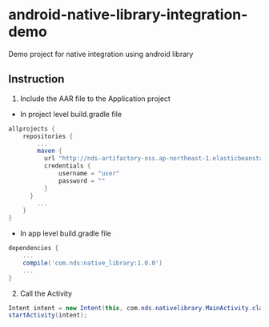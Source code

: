 # android-native-library-integration-demo
Demo project for native integration using android library

## Instruction

1. Include the AAR file to the Application project
  * In project level build.gradle file
  ```gradle
  allprojects {
      repositories {
          ...
          maven {
            url "http://nds-artifactory-oss.ap-northeast-1.elasticbeanstalk.com/artifactory/test-artifactory"
            credentials {
                username = "user"
                password = ""
            }
        }
          ...
      }
  }
  ```
  * In app level build.gradle file
  ```gradle
  dependencies {
      ...
      compile('com.nds:native_library:1.0.0')
      ...
  }
  ```
2. Call the Activity

  ```java
  Intent intent = new Intent(this, com.nds.nativelibrary.MainActivity.class);
  startActivity(intent);
  ```
